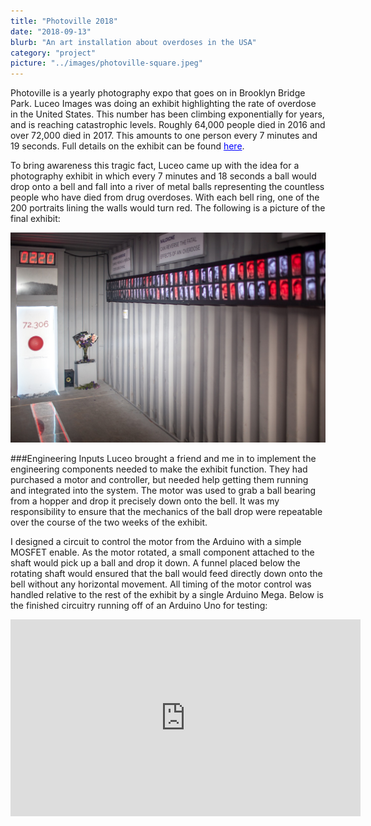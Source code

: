 ```yaml
---
title: "Photoville 2018"
date: "2018-09-13"
blurb: "An art installation about overdoses in the USA"
category: "project"
picture: "../images/photoville-square.jpeg"
---
```


Photoville is a yearly photography expo that goes on in Brooklyn Bridge Park. Luceo Images was doing an exhibit highlighting the rate of overdose in the United States. This number has been climbing exponentially for years, and is reaching catastrophic levels. Roughly 64,000 people died in 2016 and over 72,000 died in 2017. This amounts to one person every 7 minutes and 19 seconds. Full details on the exhibit can be found <a href="http://photoville.nyc/64000-2/" target="_blank" rel="noopener noreferrer" style="color:blue;">here</a>.

To bring awareness this tragic fact, Luceo came up with the idea for a photography exhibit in which every 7 minutes and 18 seconds a ball would drop onto a bell and fall into a river of metal balls representing the countless people who have died from drug overdoses. With each bell ring, one of the 200 portraits lining the walls would turn red. The following is a picture of the final exhibit:

![Photoville Exhibit](../images/photoville.jpeg "Full exhibit")

###Engineering Inputs
Luceo brought a friend and me in to implement the engineering components needed to make the exhibit function. They had purchased a motor and controller, but needed help getting them running and integrated into the system. The motor was used to grab a ball bearing from a hopper and drop it precisely down onto the bell. It was my responsibility to ensure that the mechanics of the ball drop were repeatable over the course of the two weeks of the exhibit.

I designed a circuit to control the motor from the Arduino with a simple MOSFET enable. As the motor rotated, a small component attached to the shaft would pick up a ball and drop it down. A funnel placed below the rotating shaft would ensured that the ball would feed directly down onto the bell without any horizontal movement. All timing of the motor control was handled relative to the rest of the exhibit by a single Arduino Mega. Below is the finished circuitry running off of an Arduino Uno for testing:

<iframe style="display:block; margin:0 auto;" width="560" height="315" src="https://www.youtube.com/embed/r7Fij_WeVbg" frameborder="0" allow="autoplay; encrypted-media" allowfullscreen></iframe>